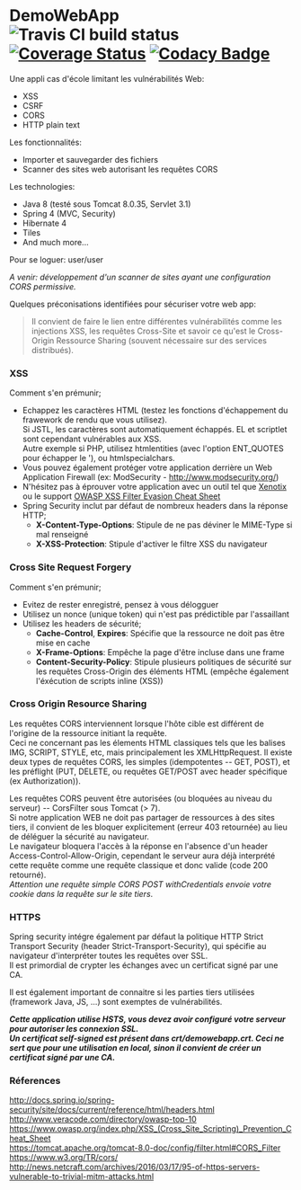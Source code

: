 # DemoWebApp  ![Travis CI build status](https://travis-ci.org/phackt/DemoWebApp.svg?branch=master "Travis CI build status")  [![Coverage Status](https://coveralls.io/repos/github/phackt/DemoWebApp/badge.svg?branch=master)](https://coveralls.io/github/phackt/DemoWebApp?branch=master) [![Codacy Badge](https://api.codacy.com/project/badge/Grade/0805b1bf41734f8c8cb7a3d739b0a429)](https://www.codacy.com/app/gabriel-compan/DemoWebApp?utm_source=github.com&amp;utm_medium=referral&amp;utm_content=phackt/DemoWebApp&amp;utm_campaign=Badge_Grade)

Une appli cas d'école limitant les vulnérabilités Web:
  - XSS
  - CSRF
  - CORS
  - HTTP plain text

Les fonctionnalités:
  - Importer et sauvegarder des fichiers
  - Scanner des sites web autorisant les requêtes CORS

Les technologies:
  - Java 8 (testé sous Tomcat 8.0.35, Servlet 3.1)
  - Spring 4 (MVC, Security)
  - Hibernate 4
  - Tiles
  - And much more...

Pour se loguer: user/user

*A venir: développement d'un scanner de sites ayant une configuration CORS permissive.*

Quelques préconisations identifiées pour sécuriser votre web app:

> Il convient de faire le lien entre différentes vulnérabilités comme
> les injections XSS, les requêtes Cross-Site et savoir ce qu'est
> le Cross-Origin Ressource Sharing (souvent nécessaire sur des 
> services distribués).

### XSS
Comment s'en prémunir;
- Echappez les caractères HTML (testez les fonctions d'échappement du frawework de rendu que vous utilisez). <br />Si JSTL, les caractères sont automatiquement échappés. EL et scriptlet sont cependant vulnérables aux XSS.<br />Autre exemple si PHP, utilisez htmlentities (avec l'option ENT_QUOTES pour échapper le '), ou htmlspecialchars.
- Vous pouvez également protéger votre application derrière un Web Application Firewall (ex: ModSecurity - http://www.modsecurity.org/)
- N'hésitez pas à éprouver votre application avec un outil tel que [Xenotix](https://www.owasp.org/index.php/OWASP_Xenotix_XSS_Exploit_Framework "https://www.owasp.org/index.php/OWASP_Xenotix_XSS_Exploit_Framework") ou le support [OWASP XSS Filter Evasion Cheat Sheet](https://www.owasp.org/index.php/XSS_Filter_Evasion_Cheat_Sheet "https://www.owasp.org/index.php/XSS_Filter_Evasion_Cheat_Sheet")
- Spring Security inclut par défaut de nombreux headers dans la réponse HTTP;
    - **X-Content-Type-Options**: Stipule de ne pas déviner le MIME-Type si mal renseigné
    - **X-XSS-Protection**: Stipule d'activer le filtre XSS du navigateur

### Cross Site Request Forgery
Comment s'en prémunir;   
- Evitez de rester enregistré, pensez à vous délogguer
- Utilisez un nonce (unique token) qui n'est pas prédictible par l'assaillant
- Utilisez les headers de sécurité;
    - **Cache-Control**, **Expires**: Spécifie que la ressource ne doit pas être mise en cache
    - **X-Frame-Options**: Empêche la page d'être incluse dans une frame
    - **Content-Security-Policy**: Stipule plusieurs politiques de sécurité sur les requêtes Cross-Origin des éléments HTML (empêche également l'éxécution de scripts inline (XSS))

### Cross Origin Resource Sharing

Les requêtes CORS interviennent lorsque l'hôte cible est différent de l'origine de la ressource initiant la requête. <br />
Ceci ne concernant pas les élements HTML classiques tels que les balises IMG, SCRIPT, STYLE, etc, mais principalement les XMLHttpRequest. Il existe deux types de requêtes CORS, les simples (idempotentes -- GET, POST), et les préflight (PUT, DELETE, ou requêtes GET/POST avec header spécifique (ex Authorization)).

Les requêtes CORS peuvent être autorisées (ou bloquées au niveau du serveur) -- CorsFilter sous Tomcat (> 7).<br />Si notre application WEB ne doit pas partager de ressources à des sites tiers, il convient de les bloquer explicitement (erreur 403 retournée) au lieu de déléguer la sécurité au navigateur.<br />Le navigateur bloquera l'accès à la réponse en l'absence d'un header Access-Control-Allow-Origin, cependant le serveur aura déjà interprété cette requête comme une requête classique et donc valide (code 200 retourné).<br /> *Attention une requête simple CORS POST withCredentials envoie votre cookie dans la requête sur le site tiers*.

### HTTPS
Spring security intégre également par défaut la politique HTTP Strict Transport Security (header Strict-Transport-Security), qui spécifie au navigateur d'interpréter toutes les requêtes over SSL.<br />Il est primordial de crypter les échanges avec un certificat signé par une CA.

Il est également important de connaitre si les parties tiers utilisées (framework Java, JS, ...) sont exemptes de vulnérabilités.

***Cette application utilise HSTS, vous devez avoir configuré votre serveur pour autoriser les connexion SSL.<br />Un certificat self-signed est présent dans crt/demowebapp.crt. Ceci ne sert que pour une utilisation en local, sinon il convient de créer un certificat signé par une CA.***
  
  
### Réferences
http://docs.spring.io/spring-security/site/docs/current/reference/html/headers.html<br />
http://www.veracode.com/directory/owasp-top-10<br />
https://www.owasp.org/index.php/XSS_(Cross_Site_Scripting)_Prevention_Cheat_Sheet<br />
https://tomcat.apache.org/tomcat-8.0-doc/config/filter.html#CORS_Filter<br />
https://www.w3.org/TR/cors/<br />
http://news.netcraft.com/archives/2016/03/17/95-of-https-servers-vulnerable-to-trivial-mitm-attacks.html<br />
